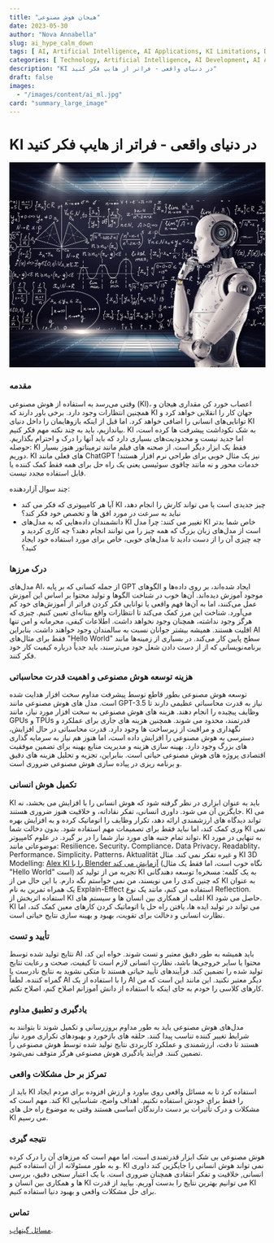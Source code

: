 ```yaml
---
title: "هیجان هوش مصنوعی"
date: 2023-05-30
author: "Nova Annabella"
slug: ai_hype_calm_down
tags: [ AI, Artificial Intelligence, AI Applications, KI Limitations, Development, Validation, Collaboration, Continuous Learning, Problem Solving ]
categories: [ Technology, Artificial Intelligence, AI Development, AI Applications ]
description: "KI در دنیای واقعی - فراتر از هایپ فکر کنید"
draft: false
images:
  - "/images/content/ai_ml.jpg"
card: "summary_large_image"
---
```



# KI در دنیای واقعی - فراتر از هایپ فکر کنید

[![ai_ml](/images/content/ai_ml.jpg)](https://fa.wikipedia.org/wiki/%D8%AF%D8%B1%D8%B3%D8%AA_%D9%87%D9%88%D8%B4_%D9%85%D8%A7%D8%B3%D8%AA%D9%86%DB%8C_%D8%B6%D8%B9%DB%8C%D9%81)

### مقدمه

وقتی می‌رسد به استفاده از هوش مصنوعی (KI)، اعصاب خورد کن مقداری هیجان و همچنین انتظارات وجود دارد.
برخی باور دارند که KI جهان کار را انقلابی خواهد کرد و توانایی‌های انسانی را اضافی خواهد کرد. اما قبل
از اینکه بازوهایمان را داخل دنیای KI بیاندازیم، باید به چند نکته مهم فکر کنیم. KI به شک نکوداشت پیشرفت ها
کرده است، اما جدید نیست و محدودیت‌های بسیاری دارد که باید آنها را درک و احترام بگذاریم.
حوصله: KI فقط یک ابزار دیگر است. از صحنه های فیلم مانند ترمیناتور هنوز بسیار دوریم.
KI های فعلی مانند ChatGPT نیز یک مثال خوبی برای طراحی نرم افزار هستند! خدمات محور و
نه مانند چاقوی سوئیسی یعنی یک راه حل برای همه فقط کمک کننده یا قابل استفاده مجدد نیست.

چند سوال آزاردهنده:

* آیا هر کامپیوتری که فکر می کند KI چیز جدیدی است یا می تواند کارش را انجام دهد، نباید
  به سرعت در مورد افق ها و تخصص خود فکر کند؟
* دانشمندان داده‌هایی که به مدل‌های KI
  تغییر می کنند: چرا مدل KI خاص شما بدتر است از مدل‌های زبان بزرگ که همه چیز را می توانند انجام دهند؟ چه کاری 
  کردید و چه چیزی آن را از دست دادید تا مدل‌های خوبی، خاص برای مورد استفاده خود ایجاد کنید؟

### درک مرزها

مدل‌های AI، از جمله کسانی که بر پایه GPT ایجاد شده‌اند، بر روی داده‌ها و الگوهای موجود آموزش دیده‌اند. آن‌ها خوب در
شناخت الگوها و تولید محتوا بر اساس این آموزش عمل می‌کنند، اما به آن‌ها فهم واقعی یا توانایی فکر کردن فراتر از آموزش‌های
خود کم می‌آورد. شناخت این مرز کمک می‌کند تا انتظارات واقع بینانه‌ای تعیین کنیم. چیزی که هرگز وجود نداشته، همچنان وجود
نخواهد داشت. اطلاعات کیفی، محرمانه و امن تنها اقلیت هستند. همیشه بیشتر جوانان نسبت به سالمندان وجود خواهند داشت.
بنابراین AI فقط برای مثال‌های "Hello World" سطح پایین کار می‌کند. در بسیاری از زمینه‌ها مانند برنامه‌نویسانی که از از
دست دادن شغل خود می‌ترسند، باید جدیاً درباره کیفیت کار خود فکر کنند.

### هزینه توسعه هوش مصنوعی و اهمیت قدرت محاسباتی

توسعه هوش مصنوعی بطور قاطع توسط پیشرفت مداوم سخت افزار هدایت شده است. مدل های هوش مصنوعی مانند
GPT-3.5 نیاز به قدرت محاسباتی عظیمی دارند تا وظایف پیچیده را انجام دهند. هزینه های هوش مصنوعی به سخت افزار مورد نیاز، مانند GPUs و TPUs قدرتمند، محدود می شوند. همچنین هزینه های جاری برای عملکرد و
نگهداری و مراقبت از زیرساخت ها وجود دارد. قدرت محاسباتی در حال افزایش، دسترسی به هوش مصنوعی را افزایش داده است، اما
هنوز هم نیاز به سرمایه گذاری های بزرگ وجود دارد. بهینه سازی هزینه و مدیریت منابع بهینه برای تضمین
موفقیت اقتصادی پروژه های هوش مصنوعی حیاتی است. بنابراین، تجزیه و تحلیل هزینه های دقیق و برنامه ریزی در
پیاده سازی هوش مصنوعی ضروری است.

### تکمیل هوش انسانی

KI باید به عنوان ابزاری در نظر گرفته شود که هوش انسانی را با افزایش می بخشد، نه جایگزین آن می شود. داوری
انسانی، تفکر نقادانه، و خلاقیت هنوز ضروری هستند. KI می تواند دیدگاه های ارزشمندی ارائه دهد، تکرار
وظایف را اتوماتیک کرده و به افزایش بهره وری کمک کند، اما نباید فقط برای تصمیمات مهم
استفاده شود. بدون دخالت شما KI نمی تواند تمام جنبه های مورد نیاز شما را در بر گیرد.
در علوم کامپیوتر، KI به تنهایی در مورد موضوعاتی مانند: Resilience، Security، Compliance، Data Privacy،
Readablity، Performance، Simplicity، Patterns، Aktualität و غیره تفکر نمی کند.
مثال KI 3D Modelling: [Alex KI را با Blender آزمایش می کند](https://www.youtube.com/watch?v=x60zHw_z4NM&t=460s) (نگاه خوب
است، اما فقط یک مثال "Hello World" است)
تجربه من از تولید کد KI به یک کلمه: مسخره! توسعه دهندگانی که چنین کدی را می نویسند، من
نمی خواستم نگه دارم. با این حال من از KI به عنوان یک همراه تمرین به نام Explain-Effect استفاده می کنم، مانند یک نوع Reflection.
استفاده اثربخش از KI اغلب از همکاری بین انسان ها و سیستم های KI حاصل می شود. KI می تواند در
تولید ایده ها، یافتن راه حل یا اتوماتیک کردن کارهای معین کمک کند، اما نظارت انسانی
و دخالت برای تقویت، بهبود و بهینه سازی نتایج حیاتی است.

### تأیید و تست

نتایج تولید شده توسط AI باید همیشه به طور دقیق معتبر و تست شوند. خواه این کد، محتوا یا سایر خروجی‌ها باشد، نظارت انسانی
لازم است تا کیفیت، صحت و رعایت نتایج تولید شده را تضمین کند. فرآیندهای تأیید حیاتی هستند تا متکی نشوید به نتایج نادرست
یا گمراه کننده. لطفاً AI را با استفاده از یک AI دیگر معتبر نکنید. این مانند این است که من کارهای کلاسی را خودم به جای
اینکه با استفاده از دانش آموزانم اصلاح کنم، اصلاح نکنم.

### یادگیری و تطبیق مداوم

مدل‌های هوش مصنوعی باید به طور مداوم بروزرسانی و تکمیل شوند تا بتوانند به شرایط تغییر کننده تناسب پیدا کنند. حلقه های
بازخورد و بهبودهای تکراری مورد نیاز هستند تا دقت، ارزشمندی و عملکرد کاربردی نتایج تولید شده توسط هوش مصنوعی را تضمین
کنند. فرآیند یادگیری هوش مصنوعی هرگز متوقف نمی‌شود.

### تمرکز بر حل مشکلات واقعی

باید از KI استفاده کرد تا به مسائل واقعی روی بیاورد و ارزش افزوده برای مردم ایجاد کند. مهم است که KI را فقط برای خودش
استفاده نکنیم. اهداف واضح، شناسایی مشکلات و درک تأثیرات بر دست دارندگان اساسی هستند وقتی به موضوع راه حل های KI می رسیم.

### نتیجه گیری

هوش مصنوعی بی شک ابزار قدرتمندی است، اما مهم است که مرزهای آن را درک کرده و به طور مسئولانه از آن استفاده کنیم. KI نمی
تواند هوش انسانی را جایگزین کند داوری انسانی, خلاقیت و تفکر انتقادی همچنان ضروری است. با یک اعتبار سنجی دقیق، بررسی ها و
همکاری بین انسان و KI می توانیم بهترین نتایج را بدست آوریم. بیایید از قدرت KI برای حل مشکلات واقعی و بهبود دنیا استفاده
کنیم.

### تماس


[مسائل گیتهاب](https://github.com/NovaAnnabella/the_unspoken/issues/new/choose).
